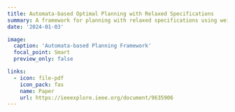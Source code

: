 ```yaml
---
title: Automata-based Optimal Planning with Relaxed Specifications
summary: A framework for planning with relaxed specifications using weighted finite state edit systems to capture user preferences and task modifications.
date: '2024-01-03'

image:
  caption: 'Automata-based Planning Framework'
  focal_point: Smart
  preview_only: false

links:
  - icon: file-pdf
    icon_pack: fas
    name: Paper
    url: https://ieeexplore.ieee.org/document/9635906
---
```


<!-- This paper introduces an automata-based framework for planning with relaxed specifications, incorporating user preferences and flexible task modifications.

## Key Features

- Weighted finite state edit systems for specification relaxation
- Three-way product automaton construction
- Bi-objective optimization balancing:
  - Temporal relaxation of deadlines
  - Task modification/deletion
- Complex constraints on task ordering and grouping

## Technical Framework

### Specification Relaxation
- Permissible operations on specifications
  - Task substitution
  - Task deletion
  - Order modifications
  - Group constraints

### Three-way Product Automaton
The framework combines:
1. Robot motion planning
2. Specification satisfaction
3. Available relaxations

This unified approach enables:
- Minimal relaxation policy computation
- Efficient shortest path algorithms
- Comprehensive solution space exploration

## Implementation

The system provides:
1. Runtime performance optimization
2. Flexible task modification
3. Deadline management
4. Complex constraint handling

## Applications

The framework is particularly suitable for:
- Robot task planning
- Dynamic environment adaptation
- User preference integration
- Multi-objective optimization scenarios

## Results

Our case study demonstrates:
- Efficient runtime performance
- Multiple relaxation modalities
- Practical applicability
- Balanced optimization outcomes -->